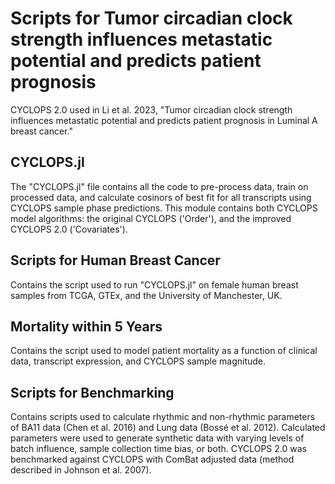 # Scripts for Tumor circadian clock strength influences metastatic potential and predicts patient prognosis
CYCLOPS 2.0 used in Li et al. 2023, "Tumor circadian clock strength influences metastatic potential and predicts patient prognosis in Luminal A breast cancer."

## CYCLOPS.jl
The "CYCLOPS.jl" file contains all the code to pre-process data, train on processed data, and calculate cosinors of best fit for all transcripts using CYCLOPS sample phase predictions. This module contains both CYCLOPS model algorithms: the original CYCLOPS ('Order'), and the improved CYCLOPS 2.0 ('Covariates').

## Scripts for Human Breast Cancer
Contains the script used to run "CYCLOPS.jl" on female human breast samples from TCGA, GTEx, and the University of Manchester, UK.

## Mortality within 5 Years
Contains the script used to model patient mortality as a function of clinical data, transcript expression, and CYCLOPS sample magnitude.

## Scripts for Benchmarking
Contains scripts used to calculate rhythmic and non-rhythmic parameters of BA11 data (Chen et al. 2016) and Lung data (Bossé et al. 2012). Calculated parameters were used to generate synthetic data with varying levels of batch influence, sample collection time bias, or both. CYCLOPS 2.0 was benchmarked against CYCLOPS with ComBat adjusted data (method described in Johnson et al. 2007).
